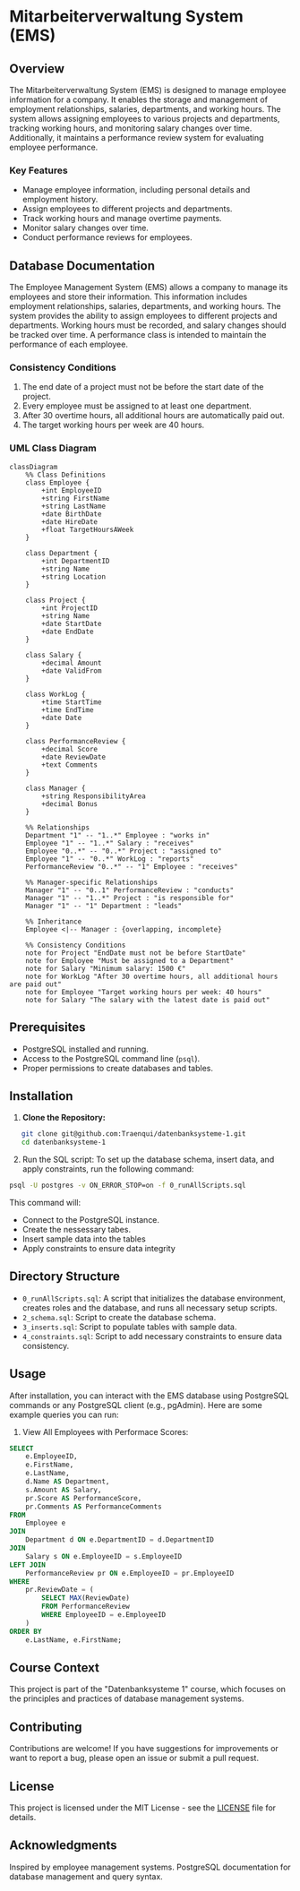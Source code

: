 # Mitarbeiterverwaltung System (EMS)

## Overview

The Mitarbeiterverwaltung System (EMS) is designed to manage employee information for a company. It enables the storage and management of employment relationships, salaries, departments, and working hours. The system allows assigning employees to various projects and departments, tracking working hours, and monitoring salary changes over time. Additionally, it maintains a performance review system for evaluating employee performance.

### Key Features

- Manage employee information, including personal details and employment history.
- Assign employees to different projects and departments.
- Track working hours and manage overtime payments.
- Monitor salary changes over time.
- Conduct performance reviews for employees.

## Database Documentation

The Employee Management System (EMS) allows a company to manage its employees and store their information. This information includes employment relationships, salaries, departments, and working hours. The system provides the ability to assign employees to different projects and departments. Working hours must be recorded, and salary changes should be tracked over time. A performance class is intended to maintain the performance of each employee.

### Consistency Conditions

1. The end date of a project must not be before the start date of the project.
2. Every employee must be assigned to at least one department.
3. After 30 overtime hours, all additional hours are automatically paid out.
4. The target working hours per week are 40 hours.

### UML Class Diagram

```mermaid
classDiagram
    %% Class Definitions
    class Employee {
        +int EmployeeID
        +string FirstName
        +string LastName
        +date BirthDate
        +date HireDate
        +float TargetHoursAWeek
    }

    class Department {
        +int DepartmentID
        +string Name
        +string Location
    }

    class Project {
        +int ProjectID
        +string Name
        +date StartDate
        +date EndDate
    }

    class Salary {
        +decimal Amount
        +date ValidFrom
    }

    class WorkLog {
        +time StartTime
        +time EndTime
        +date Date
    }

    class PerformanceReview {
        +decimal Score
        +date ReviewDate
        +text Comments
    }

    class Manager {
        +string ResponsibilityArea
        +decimal Bonus
    }

    %% Relationships
    Department "1" -- "1..*" Employee : "works in"
    Employee "1" -- "1..*" Salary : "receives"
    Employee "0..*" -- "0..*" Project : "assigned to"
    Employee "1" -- "0..*" WorkLog : "reports"
    PerformanceReview "0..*" -- "1" Employee : "receives"

    %% Manager-specific Relationships
    Manager "1" -- "0..1" PerformanceReview : "conducts"
    Manager "1" -- "1..*" Project : "is responsible for"
    Manager "1" -- "1" Department : "leads"

    %% Inheritance
    Employee <|-- Manager : {overlapping, incomplete}

    %% Consistency Conditions
    note for Project "EndDate must not be before StartDate"
    note for Employee "Must be assigned to a Department"
    note for Salary "Minimum salary: 1500 €"
    note for WorkLog "After 30 overtime hours, all additional hours are paid out"
    note for Employee "Target working hours per week: 40 hours"
    note for Salary "The salary with the latest date is paid out"
```

## Prerequisites

- PostgreSQL installed and running.
- Access to the PostgreSQL command line (`psql`).
- Proper permissions to create databases and tables.

## Installation

1. **Clone the Repository:**

```sh
   git clone git@github.com:Traenqui/datenbanksysteme-1.git
   cd datenbanksysteme-1
```

2. Run the SQL script: To set up the database schema, insert data, and apply constraints, run the following command:

```sh
psql -U postgres -v ON_ERROR_STOP=on -f 0_runAllScripts.sql
```

This command will:

- Connect to the PostgreSQL instance.
- Create the nessessary tabes.
- Insert sample data into the tables
- Apply constraints to ensure data integrity

## Directory Structure

- `0_runAllScripts.sql`: A script that initializes the database environment, creates roles and the database, and runs all necessary setup scripts.
- `2_schema.sql`: Script to create the database schema.
- `3_inserts.sql`: Script to populate tables with sample data.
- `4_constraints.sql`: Script to add necessary constraints to ensure data consistency.

## Usage

After installation, you can interact with the EMS database using PostgreSQL commands or any PostgreSQL client (e.g., pgAdmin). Here are some example queries you can run:

1. View All Employees with Performace Scores:

```sql
SELECT
    e.EmployeeID,
    e.FirstName,
    e.LastName,
    d.Name AS Department,
    s.Amount AS Salary,
    pr.Score AS PerformanceScore,
    pr.Comments AS PerformanceComments
FROM
    Employee e
JOIN
    Department d ON e.DepartmentID = d.DepartmentID
JOIN
    Salary s ON e.EmployeeID = s.EmployeeID
LEFT JOIN
    PerformanceReview pr ON e.EmployeeID = pr.EmployeeID
WHERE
    pr.ReviewDate = (
        SELECT MAX(ReviewDate)
        FROM PerformanceReview
        WHERE EmployeeID = e.EmployeeID
    )
ORDER BY
    e.LastName, e.FirstName;
```

## Course Context

This project is part of the "Datenbanksysteme 1" course, which focuses on the principles and practices of database management systems.

## Contributing

Contributions are welcome! If you have suggestions for improvements or want to report a bug, please open an issue or submit a pull request.

## License

This project is licensed under the MIT License - see the [LICENSE](./LICENSE) file for details.

## Acknowledgments

Inspired by employee management systems.
PostgreSQL documentation for database management and query syntax.
